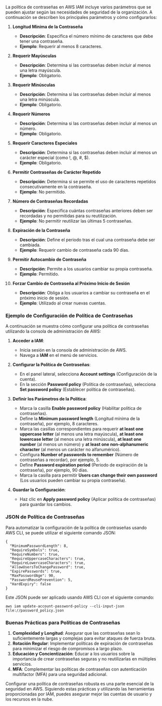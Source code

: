 La política de contraseñas en AWS IAM incluye varios parámetros que se pueden ajustar según las necesidades de seguridad de la organización. A continuación se describen los principales parámetros y cómo configurarlos:

1. **Longitud Mínima de la Contraseña**
    
    - **Descripción**: Especifica el número mínimo de caracteres que debe tener una contraseña.
    - **Ejemplo**: Requerir al menos 8 caracteres.
2. **Requerir Mayúsculas**
    
    - **Descripción**: Determina si las contraseñas deben incluir al menos una letra mayúscula.
    - **Ejemplo**: Obligatorio.
3. **Requerir Minúsculas**
    
    - **Descripción**: Determina si las contraseñas deben incluir al menos una letra minúscula.
    - **Ejemplo**: Obligatorio.
4. **Requerir Números**
    
    - **Descripción**: Determina si las contraseñas deben incluir al menos un número.
    - **Ejemplo**: Obligatorio.
5. **Requerir Caracteres Especiales**
    
    - **Descripción**: Determina si las contraseñas deben incluir al menos un carácter especial (como !, @, #, $).
    - **Ejemplo**: Obligatorio.
6. **Permitir Contraseñas de Carácter Repetido**
    
    - **Descripción**: Determina si se permite el uso de caracteres repetidos consecutivamente en la contraseña.
    - **Ejemplo**: No permitido.
7. **Número de Contraseñas Recordadas**
    
    - **Descripción**: Especifica cuántas contraseñas anteriores deben ser recordadas y no permitidas para su reutilización.
    - **Ejemplo**: No permitir reutilizar las últimas 5 contraseñas.
8. **Expiración de la Contraseña**
    
    - **Descripción**: Define el periodo tras el cual una contraseña debe ser cambiada.
    - **Ejemplo**: Requerir cambio de contraseña cada 90 días.
9. **Permitir Autocambio de Contraseña**
    
    - **Descripción**: Permite a los usuarios cambiar su propia contraseña.
    - **Ejemplo**: Permitido.
10. **Forzar Cambio de Contraseña al Próximo Inicio de Sesión**
    
    - **Descripción**: Obliga a los usuarios a cambiar su contraseña en el próximo inicio de sesión.
    - **Ejemplo**: Utilizado al crear nuevas cuentas.

### Ejemplo de Configuración de Política de Contraseñas

A continuación se muestra cómo configurar una política de contraseñas utilizando la consola de administración de AWS:

1. **Acceder a IAM**:
    
    - Inicia sesión en la consola de administración de AWS.
    - Navega a **IAM** en el menú de servicios.
2. **Configurar la Política de Contraseñas**:
    
    - En el panel lateral, selecciona **Account settings** (Configuración de la cuenta).
    - En la sección **Password policy** (Política de contraseñas), selecciona **Set password policy** (Establecer política de contraseñas).
3. **Definir los Parámetros de la Política**:
    
    - Marca la casilla **Enable password policy** (Habilitar política de contraseñas).
    - Define la **Minimum password length** (Longitud mínima de la contraseña), por ejemplo, 8 caracteres.
    - Marca las casillas correspondientes para requerir **at least one uppercase letter** (al menos una letra mayúscula), **at least one lowercase letter** (al menos una letra minúscula), **at least one number** (al menos un número) y **at least one non-alphanumeric character** (al menos un carácter no alfanumérico).
    - Configura **Number of passwords to remember** (Número de contraseñas a recordar), por ejemplo, 5.
    - Define **Password expiration period** (Periodo de expiración de la contraseña), por ejemplo, 90 días.
    - Marca la casilla para permitir **Users can change their own password** (Los usuarios pueden cambiar su propia contraseña).
4. **Guardar la Configuración**:
    
    - Haz clic en **Apply password policy** (Aplicar política de contraseñas) para guardar los cambios.

### JSON de Política de Contraseñas

Para automatizar la configuración de la política de contraseñas usando AWS CLI, se puede utilizar el siguiente comando JSON:

```
{
  "MinimumPasswordLength": 8,
  "RequireSymbols": true,
  "RequireNumbers": true,
  "RequireUppercaseCharacters": true,
  "RequireLowercaseCharacters": true,
  "AllowUsersToChangePassword": true,
  "ExpirePasswords": true,
  "MaxPasswordAge": 90,
  "PasswordReusePrevention": 5,
  "HardExpiry": false
}
```

Este JSON puede ser aplicado usando AWS CLI con el siguiente comando:

```
aws iam update-account-password-policy --cli-input-json file://password_policy.json
```

### Buenas Prácticas para Políticas de Contraseñas

1. **Complexidad y Longitud**: Asegurar que las contraseñas sean lo suficientemente largas y complejas para evitar ataques de fuerza bruta.
2. **Rotación Regular**: Implementar políticas de expiración de contraseñas para minimizar el riesgo de compromisos a largo plazo.
3. **Educación y Concientización**: Educar a los usuarios sobre la importancia de crear contraseñas seguras y no reutilizarlas en múltiples servicios.
4. **MFA**: Complementar las políticas de contraseñas con autenticación multifactor (MFA) para una seguridad adicional.

Configurar una política de contraseñas robusta es una parte esencial de la seguridad en AWS. Siguiendo estas prácticas y utilizando las herramientas proporcionadas por IAM, puedes asegurar mejor las cuentas de usuario y los recursos en la nube.